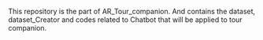 This repository is the part of AR_Tour_companion. And contains the dataset, dataset_Creator and codes related to Chatbot that will be applied to tour companion.